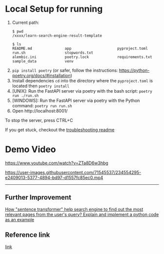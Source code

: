 # Local Setup for running

1. Current path:
    ```shell
    $ pwd
    /xxxx/learn-search-engine-result-template
    
    $ ls
    README.md               app                     pyproject.toml          run.sh                  stopwords.txt
    alembic.ini             poetry.lock             requirements.txt        sample_data             venv
    ```
2. `pip install poetry` (or safer, follow the instructions: https://python-poetry.org/docs/#installation)
3. Install dependencies `cd` into the directory where the `pyproject.toml` is located then `poetry install`
4. [UNIX]: Run the FastAPI server via poetry with the bash script: `poetry run ./run.sh`
5. [WINDOWS]: Run the FastAPI server via poetry with the Python command: `poetry run run.sh`
6. Open http://localhost:8001/

To stop the server, press CTRL+C

If you get stuck, checkout the [troubleshooting readme](../troubleshooting/README.md)

# Demo Video

https://www.youtube.com/watch?v=ZTa8D6w3hbg

https://user-images.githubusercontent.com/71545537/234554295-e2409013-5377-4894-bd97-d1557fc85ec0.mp4

---

## Further Improvement

[How "sentence transformer" help search engine to find out the most relevant pages from the user's query? Explain and implement a python code as an example](https://poe.com/s/xa8aZDnr3tk2CCTKvYJD)


## Reference link 

[link](https://christophergs.com/tutorials/ultimate-fastapi-tutorial-pt-7-sqlalchemy-database-setup/)

